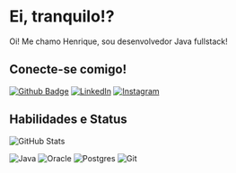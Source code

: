 # Ei, tranquilo!?
Oi! Me chamo Henrique, sou desenvolvedor Java fullstack!

 ## Conecte-se comigo!

[![Github Badge](https://img.shields.io/badge/Github-000?style=for-the-badge&logo=Github&logoColor=white&link=https://github.com/alexshenrique)](https://github.com/henriquecosta1)
[![LinkedIn](https://img.shields.io/badge/LinkedIn-000?style=for-the-badge&logo=linkedin&logoColor=0E76A8)](https://www.linkedin.com/in/henrique-costa-7b125b1b6/)
[![Instagram](https://img.shields.io/badge/Instagram-000?style=for-the-badge&logo=instagram)](https://www.instagram.com/isnothenrique/)



## Habilidades e Status
![GitHub Stats](https://github-readme-stats.vercel.app/api?username=henriquecosta1&theme=transparent&bg_color=000&border_color=30A3DC&show_icons=true&icon_color=30A3DC&title_color=E94D5F&text_color=FFF)

![Java](https://img.shields.io/badge/java-%23ED8B00.svg?style=for-the-badge&logo=openjdk&logoColor=white)
![Oracle](https://img.shields.io/badge/Oracle-F80000?style=for-the-badge&logo=oracle&logoColor=white)
![Postgres](https://img.shields.io/badge/postgres-%23316192.svg?style=for-the-badge&logo=postgresql&logoColor=white)
![Git](https://img.shields.io/badge/git-%23F05033.svg?style=for-the-badge&logo=git&logoColor=white)